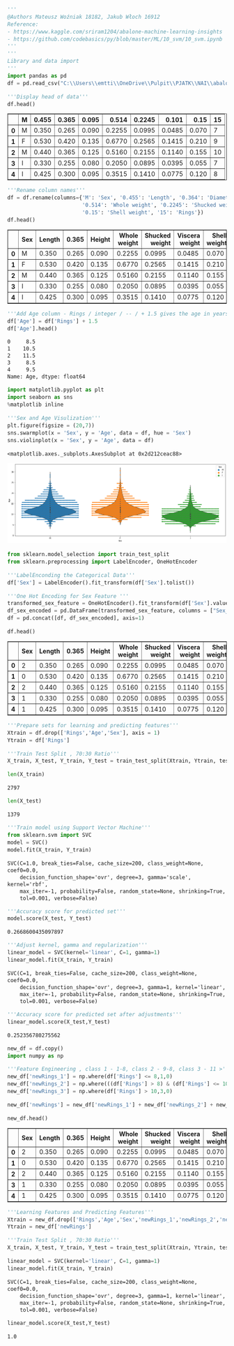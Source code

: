 ```python
'''
@Authors Mateusz Woźniak 18182, Jakub Włoch 16912
Reference: 
- https://www.kaggle.com/sriram1204/abalone-machine-learning-insights
- https://github.com/codebasics/py/blob/master/ML/10_svm/10_svm.ipynb
'''
'''
Library and data import
'''
import pandas as pd
df = pd.read_csv("C:\\Users\\emtti\\OneDrive\\Pulpit\\PJATK\\NAI\\abalone.data")
```


```python
'''Display head of data'''
df.head()
```




<div>
<style scoped>
    .dataframe tbody tr th:only-of-type {
        vertical-align: middle;
    }

    .dataframe tbody tr th {
        vertical-align: top;
    }

    .dataframe thead th {
        text-align: right;
    }
</style>
<table border="1" class="dataframe">
  <thead>
    <tr style="text-align: right;">
      <th></th>
      <th>M</th>
      <th>0.455</th>
      <th>0.365</th>
      <th>0.095</th>
      <th>0.514</th>
      <th>0.2245</th>
      <th>0.101</th>
      <th>0.15</th>
      <th>15</th>
    </tr>
  </thead>
  <tbody>
    <tr>
      <th>0</th>
      <td>M</td>
      <td>0.350</td>
      <td>0.265</td>
      <td>0.090</td>
      <td>0.2255</td>
      <td>0.0995</td>
      <td>0.0485</td>
      <td>0.070</td>
      <td>7</td>
    </tr>
    <tr>
      <th>1</th>
      <td>F</td>
      <td>0.530</td>
      <td>0.420</td>
      <td>0.135</td>
      <td>0.6770</td>
      <td>0.2565</td>
      <td>0.1415</td>
      <td>0.210</td>
      <td>9</td>
    </tr>
    <tr>
      <th>2</th>
      <td>M</td>
      <td>0.440</td>
      <td>0.365</td>
      <td>0.125</td>
      <td>0.5160</td>
      <td>0.2155</td>
      <td>0.1140</td>
      <td>0.155</td>
      <td>10</td>
    </tr>
    <tr>
      <th>3</th>
      <td>I</td>
      <td>0.330</td>
      <td>0.255</td>
      <td>0.080</td>
      <td>0.2050</td>
      <td>0.0895</td>
      <td>0.0395</td>
      <td>0.055</td>
      <td>7</td>
    </tr>
    <tr>
      <th>4</th>
      <td>I</td>
      <td>0.425</td>
      <td>0.300</td>
      <td>0.095</td>
      <td>0.3515</td>
      <td>0.1410</td>
      <td>0.0775</td>
      <td>0.120</td>
      <td>8</td>
    </tr>
  </tbody>
</table>
</div>




```python
'''Rename column names'''
df = df.rename(columns={'M': 'Sex', '0.455': 'Length', '0.364': 'Diameter', '0.095': 'Height',
                        '0.514': 'Whole weight', '0.2245': 'Shucked weight', '0.101': 'Viscera weight',
                        '0.15': 'Shell weight', '15': 'Rings'})
df.head()
```




<div>
<style scoped>
    .dataframe tbody tr th:only-of-type {
        vertical-align: middle;
    }

    .dataframe tbody tr th {
        vertical-align: top;
    }

    .dataframe thead th {
        text-align: right;
    }
</style>
<table border="1" class="dataframe">
  <thead>
    <tr style="text-align: right;">
      <th></th>
      <th>Sex</th>
      <th>Length</th>
      <th>0.365</th>
      <th>Height</th>
      <th>Whole weight</th>
      <th>Shucked weight</th>
      <th>Viscera weight</th>
      <th>Shell weight</th>
      <th>Rings</th>
    </tr>
  </thead>
  <tbody>
    <tr>
      <th>0</th>
      <td>M</td>
      <td>0.350</td>
      <td>0.265</td>
      <td>0.090</td>
      <td>0.2255</td>
      <td>0.0995</td>
      <td>0.0485</td>
      <td>0.070</td>
      <td>7</td>
    </tr>
    <tr>
      <th>1</th>
      <td>F</td>
      <td>0.530</td>
      <td>0.420</td>
      <td>0.135</td>
      <td>0.6770</td>
      <td>0.2565</td>
      <td>0.1415</td>
      <td>0.210</td>
      <td>9</td>
    </tr>
    <tr>
      <th>2</th>
      <td>M</td>
      <td>0.440</td>
      <td>0.365</td>
      <td>0.125</td>
      <td>0.5160</td>
      <td>0.2155</td>
      <td>0.1140</td>
      <td>0.155</td>
      <td>10</td>
    </tr>
    <tr>
      <th>3</th>
      <td>I</td>
      <td>0.330</td>
      <td>0.255</td>
      <td>0.080</td>
      <td>0.2050</td>
      <td>0.0895</td>
      <td>0.0395</td>
      <td>0.055</td>
      <td>7</td>
    </tr>
    <tr>
      <th>4</th>
      <td>I</td>
      <td>0.425</td>
      <td>0.300</td>
      <td>0.095</td>
      <td>0.3515</td>
      <td>0.1410</td>
      <td>0.0775</td>
      <td>0.120</td>
      <td>8</td>
    </tr>
  </tbody>
</table>
</div>




```python
'''Add Age column - Rings / integer / -- / + 1.5 gives the age in years'''
df['Age'] = df['Rings'] + 1.5
df['Age'].head()
```




    0     8.5
    1    10.5
    2    11.5
    3     8.5
    4     9.5
    Name: Age, dtype: float64




```python
import matplotlib.pyplot as plt
import seaborn as sns
%matplotlib inline
```


```python
'''Sex and Age Visulization'''
plt.figure(figsize = (20,7))
sns.swarmplot(x = 'Sex', y = 'Age', data = df, hue = 'Sex')
sns.violinplot(x = 'Sex', y = 'Age', data = df)
```




    <matplotlib.axes._subplots.AxesSubplot at 0x2d212ceac88>




![png](output_5_1.png)



```python
from sklearn.model_selection import train_test_split
from sklearn.preprocessing import LabelEncoder, OneHotEncoder
```


```python
'''LabelEnconding the Categorical Data'''
df['Sex'] = LabelEncoder().fit_transform(df['Sex'].tolist())
```


```python
'''One Hot Encoding for Sex Feature '''
transformed_sex_feature = OneHotEncoder().fit_transform(df['Sex'].values.reshape(-1,1)).toarray()
df_sex_encoded = pd.DataFrame(transformed_sex_feature, columns = ["Sex_"+str(int(i)) for i in range(transformed_sex_feature.shape[1])])
df = pd.concat([df, df_sex_encoded], axis=1)
```


```python
df.head()
```




<div>
<style scoped>
    .dataframe tbody tr th:only-of-type {
        vertical-align: middle;
    }

    .dataframe tbody tr th {
        vertical-align: top;
    }

    .dataframe thead th {
        text-align: right;
    }
</style>
<table border="1" class="dataframe">
  <thead>
    <tr style="text-align: right;">
      <th></th>
      <th>Sex</th>
      <th>Length</th>
      <th>0.365</th>
      <th>Height</th>
      <th>Whole weight</th>
      <th>Shucked weight</th>
      <th>Viscera weight</th>
      <th>Shell weight</th>
      <th>Rings</th>
      <th>Age</th>
      <th>Sex_0</th>
      <th>Sex_1</th>
      <th>Sex_2</th>
    </tr>
  </thead>
  <tbody>
    <tr>
      <th>0</th>
      <td>2</td>
      <td>0.350</td>
      <td>0.265</td>
      <td>0.090</td>
      <td>0.2255</td>
      <td>0.0995</td>
      <td>0.0485</td>
      <td>0.070</td>
      <td>7</td>
      <td>8.5</td>
      <td>0.0</td>
      <td>0.0</td>
      <td>1.0</td>
    </tr>
    <tr>
      <th>1</th>
      <td>0</td>
      <td>0.530</td>
      <td>0.420</td>
      <td>0.135</td>
      <td>0.6770</td>
      <td>0.2565</td>
      <td>0.1415</td>
      <td>0.210</td>
      <td>9</td>
      <td>10.5</td>
      <td>1.0</td>
      <td>0.0</td>
      <td>0.0</td>
    </tr>
    <tr>
      <th>2</th>
      <td>2</td>
      <td>0.440</td>
      <td>0.365</td>
      <td>0.125</td>
      <td>0.5160</td>
      <td>0.2155</td>
      <td>0.1140</td>
      <td>0.155</td>
      <td>10</td>
      <td>11.5</td>
      <td>0.0</td>
      <td>0.0</td>
      <td>1.0</td>
    </tr>
    <tr>
      <th>3</th>
      <td>1</td>
      <td>0.330</td>
      <td>0.255</td>
      <td>0.080</td>
      <td>0.2050</td>
      <td>0.0895</td>
      <td>0.0395</td>
      <td>0.055</td>
      <td>7</td>
      <td>8.5</td>
      <td>0.0</td>
      <td>1.0</td>
      <td>0.0</td>
    </tr>
    <tr>
      <th>4</th>
      <td>1</td>
      <td>0.425</td>
      <td>0.300</td>
      <td>0.095</td>
      <td>0.3515</td>
      <td>0.1410</td>
      <td>0.0775</td>
      <td>0.120</td>
      <td>8</td>
      <td>9.5</td>
      <td>0.0</td>
      <td>1.0</td>
      <td>0.0</td>
    </tr>
  </tbody>
</table>
</div>




```python
'''Prepare sets for learning and predicting features'''
Xtrain = df.drop(['Rings','Age','Sex'], axis = 1)
Ytrain = df['Rings']
```


```python
'''Train Test Split , 70:30 Ratio'''
X_train, X_test, Y_train, Y_test = train_test_split(Xtrain, Ytrain, test_size=0.33, random_state=42)
```


```python
len(X_train)
```




    2797




```python
len(X_test)
```




    1379




```python
'''Train model using Support Vector Machine'''
from sklearn.svm import SVC
model = SVC()
model.fit(X_train, Y_train)
```




    SVC(C=1.0, break_ties=False, cache_size=200, class_weight=None, coef0=0.0,
        decision_function_shape='ovr', degree=3, gamma='scale', kernel='rbf',
        max_iter=-1, probability=False, random_state=None, shrinking=True,
        tol=0.001, verbose=False)




```python
'''Accuracy score for predicted set'''
model.score(X_test, Y_test)
```




    0.2668600435097897




```python
'''Adjust kernel, gamma and regularization'''
linear_model = SVC(kernel='linear', C=1, gamma=1)
linear_model.fit(X_train, Y_train)
```




    SVC(C=1, break_ties=False, cache_size=200, class_weight=None, coef0=0.0,
        decision_function_shape='ovr', degree=3, gamma=1, kernel='linear',
        max_iter=-1, probability=False, random_state=None, shrinking=True,
        tol=0.001, verbose=False)




```python
'''Accuracy score for predicted set after adjustments'''
linear_model.score(X_test,Y_test)
```




    0.252356780275562




```python
new_df = df.copy()
import numpy as np
```


```python
'''Feature Engineering , class 1 - 1-8, class 2 - 9-8, class 3 - 11 >'''
new_df['newRings_1'] = np.where(df['Rings'] <= 8,1,0)
new_df['newRings_2'] = np.where(((df['Rings'] > 8) & (df['Rings'] <= 10)), 2,0)
new_df['newRings_3'] = np.where(df['Rings'] > 10,3,0)
```


```python
new_df['newRings'] = new_df['newRings_1'] + new_df['newRings_2'] + new_df['newRings_3']
```


```python
new_df.head()
```




<div>
<style scoped>
    .dataframe tbody tr th:only-of-type {
        vertical-align: middle;
    }

    .dataframe tbody tr th {
        vertical-align: top;
    }

    .dataframe thead th {
        text-align: right;
    }
</style>
<table border="1" class="dataframe">
  <thead>
    <tr style="text-align: right;">
      <th></th>
      <th>Sex</th>
      <th>Length</th>
      <th>0.365</th>
      <th>Height</th>
      <th>Whole weight</th>
      <th>Shucked weight</th>
      <th>Viscera weight</th>
      <th>Shell weight</th>
      <th>Rings</th>
      <th>Age</th>
      <th>Sex_0</th>
      <th>Sex_1</th>
      <th>Sex_2</th>
      <th>newRings_1</th>
      <th>newRings_2</th>
      <th>newRings_3</th>
      <th>newRings</th>
    </tr>
  </thead>
  <tbody>
    <tr>
      <th>0</th>
      <td>2</td>
      <td>0.350</td>
      <td>0.265</td>
      <td>0.090</td>
      <td>0.2255</td>
      <td>0.0995</td>
      <td>0.0485</td>
      <td>0.070</td>
      <td>7</td>
      <td>8.5</td>
      <td>0.0</td>
      <td>0.0</td>
      <td>1.0</td>
      <td>1</td>
      <td>0</td>
      <td>0</td>
      <td>1</td>
    </tr>
    <tr>
      <th>1</th>
      <td>0</td>
      <td>0.530</td>
      <td>0.420</td>
      <td>0.135</td>
      <td>0.6770</td>
      <td>0.2565</td>
      <td>0.1415</td>
      <td>0.210</td>
      <td>9</td>
      <td>10.5</td>
      <td>1.0</td>
      <td>0.0</td>
      <td>0.0</td>
      <td>0</td>
      <td>2</td>
      <td>0</td>
      <td>2</td>
    </tr>
    <tr>
      <th>2</th>
      <td>2</td>
      <td>0.440</td>
      <td>0.365</td>
      <td>0.125</td>
      <td>0.5160</td>
      <td>0.2155</td>
      <td>0.1140</td>
      <td>0.155</td>
      <td>10</td>
      <td>11.5</td>
      <td>0.0</td>
      <td>0.0</td>
      <td>1.0</td>
      <td>0</td>
      <td>2</td>
      <td>0</td>
      <td>2</td>
    </tr>
    <tr>
      <th>3</th>
      <td>1</td>
      <td>0.330</td>
      <td>0.255</td>
      <td>0.080</td>
      <td>0.2050</td>
      <td>0.0895</td>
      <td>0.0395</td>
      <td>0.055</td>
      <td>7</td>
      <td>8.5</td>
      <td>0.0</td>
      <td>1.0</td>
      <td>0.0</td>
      <td>1</td>
      <td>0</td>
      <td>0</td>
      <td>1</td>
    </tr>
    <tr>
      <th>4</th>
      <td>1</td>
      <td>0.425</td>
      <td>0.300</td>
      <td>0.095</td>
      <td>0.3515</td>
      <td>0.1410</td>
      <td>0.0775</td>
      <td>0.120</td>
      <td>8</td>
      <td>9.5</td>
      <td>0.0</td>
      <td>1.0</td>
      <td>0.0</td>
      <td>1</td>
      <td>0</td>
      <td>0</td>
      <td>1</td>
    </tr>
  </tbody>
</table>
</div>




```python
'''Learning Features and Predicting Features'''
Xtrain = new_df.drop(['Rings','Age','Sex','newRings_1','newRings_2','newRings_3'], axis = 1)
Ytrain = new_df['newRings']
```


```python
'''Train Test Split , 70:30 Ratio'''
X_train, X_test, Y_train, Y_test = train_test_split(Xtrain, Ytrain, test_size=0.33, random_state=42)
```


```python
linear_model = SVC(kernel='linear', C=1, gamma=1)
linear_model.fit(X_train, Y_train)
```




    SVC(C=1, break_ties=False, cache_size=200, class_weight=None, coef0=0.0,
        decision_function_shape='ovr', degree=3, gamma=1, kernel='linear',
        max_iter=-1, probability=False, random_state=None, shrinking=True,
        tol=0.001, verbose=False)




```python
linear_model.score(X_test,Y_test)
```




    1.0



